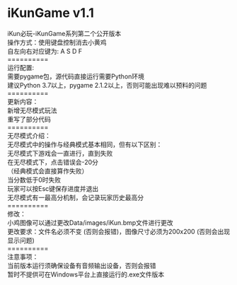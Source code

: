 # iKunGame v1.1
iKun必玩-iKunGame系列第二个公开版本<br>
操作方式：使用键盘控制消去小黄鸡<br>
自左向右对应键为: A S D F<br>
==========<br>
运行配置:<br>
需要pygame包，源代码直接运行需要Python环境<br>
建议Python 3.7以上，pygame 2.1.2以上，否则可能出现难以预料的问题<br>
==========<br>
更新内容：<br>
新增无尽模式玩法<br>
重写了部分代码<br>
==========<br>
无尽模式介绍：<br>
无尽模式中的操作与经典模式基本相同，但有以下区别：<br>
无尽模式下游戏会一直进行，直到失败<br>
在无尽模式下，点击错误会-20分<br>
（经典模式会直接算作失败）<br>
当分数低于0时失败<br>
玩家可以按Esc键保存进度并退出<br>
无尽模式有一最高分机制，会记录玩家历史最高分<br>
==========<br>
修改：<br>
小鸡图像可以通过更改Data/images/iKun.bmp文件进行更改<br>
更改要求：文件名必须不变 (否则会报错)，图像尺寸必须为200x200 (否则会出现显示问题)<br>
==========<br>
注意事项：<br>
当前版本运行须确保设备有音频输出设备，否则会报错<br>
暂时不提供可在Windows平台上直接运行的.exe文件版本
